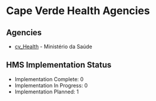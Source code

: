 # Cape Verde Health Agencies

## Agencies

- [cv_Health](cv_Health/index.md) - Ministério da Saúde

## HMS Implementation Status

- Implementation Complete: 0
- Implementation In Progress: 0
- Implementation Planned: 1
